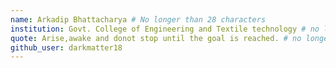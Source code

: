 ```yaml
---
name: Arkadip Bhattacharya # No longer than 28 characters
institution: Govt. College of Engineering and Textile technology # no longer than 58 characters
quote: Arise,awake and donot stop until the goal is reached. # no longer than 100 characters, avoid using quotes(") to guarantee the format remains the same.
github_user: darkmatter18
---
```

